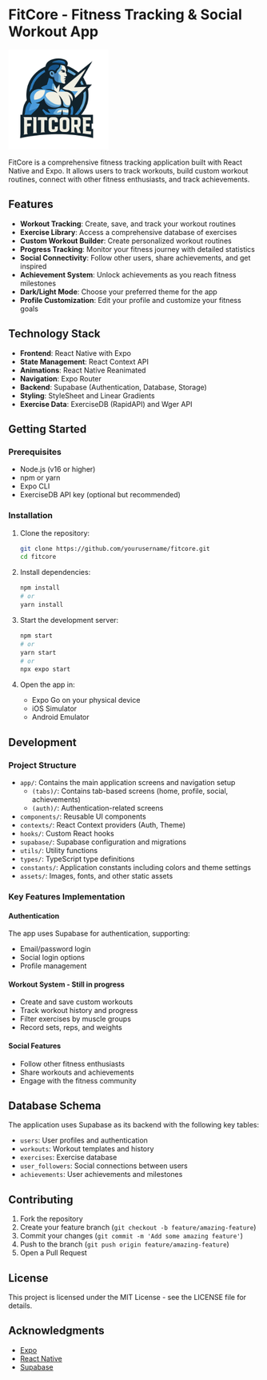 # FitCore - Fitness Tracking & Social Workout App

<img src="./assets/images/logo2.png" alt="FitCore Logo" width="200" />

FitCore is a comprehensive fitness tracking application built with React Native and Expo. It allows users to track workouts, build custom workout routines, connect with other fitness enthusiasts, and track achievements.

## Features

- **Workout Tracking**: Create, save, and track your workout routines
- **Exercise Library**: Access a comprehensive database of exercises
- **Custom Workout Builder**: Create personalized workout routines
- **Progress Tracking**: Monitor your fitness journey with detailed statistics
- **Social Connectivity**: Follow other users, share achievements, and get inspired
- **Achievement System**: Unlock achievements as you reach fitness milestones
- **Dark/Light Mode**: Choose your preferred theme for the app
- **Profile Customization**: Edit your profile and customize your fitness goals

## Technology Stack

- **Frontend**: React Native with Expo
- **State Management**: React Context API
- **Animations**: React Native Reanimated
- **Navigation**: Expo Router
- **Backend**: Supabase (Authentication, Database, Storage)
- **Styling**: StyleSheet and Linear Gradients
- **Exercise Data**: ExerciseDB (RapidAPI) and Wger API

## Getting Started

### Prerequisites

- Node.js (v16 or higher)
- npm or yarn
- Expo CLI
- ExerciseDB API key (optional but recommended)

### Installation

1. Clone the repository:
   ```bash
   git clone https://github.com/yourusername/fitcore.git
   cd fitcore
   ```

2. Install dependencies:
   ```bash
   npm install
   # or
   yarn install
   ```

3. Start the development server:
   ```bash
   npm start
   # or
   yarn start
   # or
   npx expo start
   ```

4. Open the app in:
   - Expo Go on your physical device
   - iOS Simulator
   - Android Emulator

## Development

### Project Structure

- `app/`: Contains the main application screens and navigation setup
  - `(tabs)/`: Contains tab-based screens (home, profile, social, achievements)
  - `(auth)/`: Authentication-related screens
- `components/`: Reusable UI components
- `contexts/`: React Context providers (Auth, Theme)
- `hooks/`: Custom React hooks
- `supabase/`: Supabase configuration and migrations
- `utils/`: Utility functions
- `types/`: TypeScript type definitions
- `constants/`: Application constants including colors and theme settings
- `assets/`: Images, fonts, and other static assets

### Key Features Implementation

#### Authentication

The app uses Supabase for authentication, supporting:
- Email/password login
- Social login options
- Profile management

#### Workout System - Still in progress

- Create and save custom workouts
- Track workout history and progress
- Filter exercises by muscle groups
- Record sets, reps, and weights


#### Social Features

- Follow other fitness enthusiasts
- Share workouts and achievements
- Engage with the fitness community

## Database Schema

The application uses Supabase as its backend with the following key tables:

- `users`: User profiles and authentication
- `workouts`: Workout templates and history
- `exercises`: Exercise database
- `user_followers`: Social connections between users
- `achievements`: User achievements and milestones

## Contributing

1. Fork the repository
2. Create your feature branch (`git checkout -b feature/amazing-feature`)
3. Commit your changes (`git commit -m 'Add some amazing feature'`)
4. Push to the branch (`git push origin feature/amazing-feature`)
5. Open a Pull Request

## License

This project is licensed under the MIT License - see the LICENSE file for details.

## Acknowledgments

- [Expo](https://expo.dev)
- [React Native](https://reactnative.dev)
- [Supabase](https://supabase.io)
